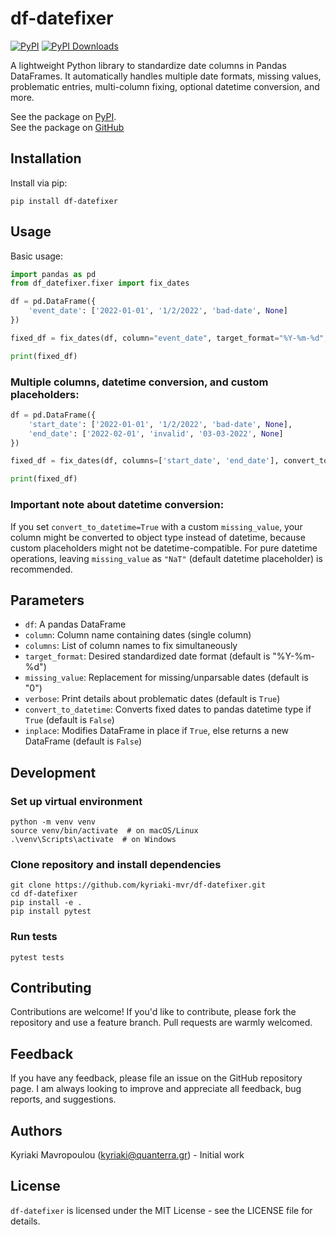 # df-datefixer

[![PyPI](https://img.shields.io/pypi/v/df-datefixer.svg)](https://pypi.org/project/df-datefixer/)
[![PyPI Downloads](https://static.pepy.tech/badge/df-datefixer)](https://pepy.tech/projects/df-datefixer)

A lightweight Python library to standardize date columns in Pandas DataFrames. It automatically handles multiple date formats, missing values, problematic entries, multi-column fixing, optional datetime conversion, and more.

See the package on [PyPI](https://pypi.org/project/df-datefixer/).\
See the package on [GitHub](https://github.com/kyriaki-mvr/df-datefixer)

## Installation

Install via pip:

```shell
pip install df-datefixer
```

## Usage

Basic usage:

```python
import pandas as pd
from df_datefixer.fixer import fix_dates

df = pd.DataFrame({
    'event_date': ['2022-01-01', '1/2/2022', 'bad-date', None]
})

fixed_df = fix_dates(df, column="event_date", target_format="%Y-%m-%d", missing_value="0")

print(fixed_df)
```

### Multiple columns, datetime conversion, and custom placeholders:

```python
df = pd.DataFrame({
    'start_date': ['2022-01-01', '1/2/2022', 'bad-date', None],
    'end_date': ['2022-02-01', 'invalid', '03-03-2022', None]
})

fixed_df = fix_dates(df, columns=['start_date', 'end_date'], convert_to_datetime=True, missing_value="NaT")

print(fixed_df)
```

### Important note about datetime conversion:

If you set `convert_to_datetime=True` with a custom `missing_value`, your column might be converted to object type instead of datetime, because custom placeholders might not be datetime-compatible. For pure datetime operations, leaving `missing_value` as `"NaT"` (default datetime placeholder) is recommended.

## Parameters

- `df`: A pandas DataFrame
- `column`: Column name containing dates (single column)
- `columns`: List of column names to fix simultaneously
- `target_format`: Desired standardized date format (default is "%Y-%m-%d")
- `missing_value`: Replacement for missing/unparsable dates (default is "0")
- `verbose`: Print details about problematic dates (default is `True`)
- `convert_to_datetime`: Converts fixed dates to pandas datetime type if `True` (default is `False`)
- `inplace`: Modifies DataFrame in place if `True`, else returns a new DataFrame (default is `False`)

## Development

### Set up virtual environment

```shell
python -m venv venv
source venv/bin/activate  # on macOS/Linux
.\venv\Scripts\activate  # on Windows
```

### Clone repository and install dependencies

```shell
git clone https://github.com/kyriaki-mvr/df-datefixer.git
cd df-datefixer
pip install -e .
pip install pytest
```

### Run tests

```shell
pytest tests
```

## Contributing

Contributions are welcome! If you'd like to contribute, please fork the repository and use a feature branch. Pull requests are warmly welcomed.

## Feedback

If you have any feedback, please file an issue on the GitHub repository page. I am always looking to improve and appreciate all feedback, bug reports, and suggestions.

## Authors

Kyriaki Mavropoulou (kyriaki@quanterra.gr) - Initial work

## License

`df-datefixer` is licensed under the MIT License - see the LICENSE file for details.

